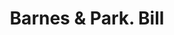 ---
doi: 10.7916/D81N9C8F
date_other: '1850'
date_other_textual: 1850-1859
form: printed ephemera
genre:
- Invoices
name:
- Barnes & Park
- United States Family Medicine Depot
object_in_context_url: https://biggert.cul.columbia.edu/items/view/ave_biggert_01653
subject_hierarchical_geographic:
- New York, New York, United States
subject_name:
- Barnes & Park
- United States Family Medicine Depot
title: Barnes & Park. Bill
sort_title: Barnes & Park. Bill
call_number: ave_biggert_01653
coordinates:
- 40.71277777777778,-74.00583333333333
pid: ave_biggert_01653
identifiers: ave_biggert_01653
permalink: /biggert/ave_biggert_01653/
layout: iiif-image-page
---